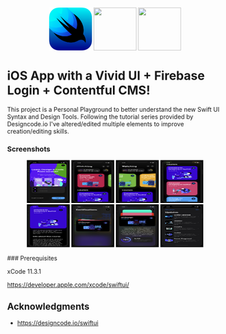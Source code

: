 <p align="center">
<img src="https://github.com/gdavisiv/Vivid-UI---DesignCode/blob/UI-Updates/DesignCode_1/Assets.xcassets/swiftuiLogo.png" height="100" width="100">
<img src="https://firebase.google.com/images/brand-guidelines/logo-vertical.png" height="100" width="100">
<img src ="https://d21buns5ku92am.cloudfront.net/41748/logo/small-1441291075.png" height="100" width="100">
</p>

# iOS App with a Vivid UI + Firebase Login + Contentful CMS!

This project is a Personal Playground to better understand the new Swift UI Syntax and Design Tools.  Following the tutorial series provided by Designcode.io I've altered/edited multiple elements to improve creation/editing skills.

### Screenshots

<p align="center">
<img src="https://github.com/gdavisiv/Vivid-UI---DesignCode/blob/UI-Updates/VU.png" height="100" width="100">
<img src="https://github.com/gdavisiv/Vivid-UI---DesignCode/blob/UI-Updates/VU1.png" height="100" width="100">
<img src="https://github.com/gdavisiv/Vivid-UI---DesignCode/blob/UI-Updates/VU2.png" height="100" width="100">
<img src="https://github.com/gdavisiv/Vivid-UI---DesignCode/blob/UI-Updates/VU3.png" height="100" width="100">
<img src="https://github.com/gdavisiv/Vivid-UI---DesignCode/blob/UI-Updates/VU4.png" height="100" width="100">
<img src="https://github.com/gdavisiv/Vivid-UI---DesignCode/blob/UI-Updates/VU5.png" height="100" width="100">
<img src="https://github.com/gdavisiv/Vivid-UI---DesignCode/blob/UI-Updates/VU6.png" height="100" width="100">
<img src="https://github.com/gdavisiv/Vivid-UI---DesignCode/blob/UI-Updates/VU7.png" height="100" width="100">
</p>
### Prerequisites

xCode 11.3.1

https://developer.apple.com/xcode/swiftui/

## Acknowledgments

* https://designcode.io/swiftui
